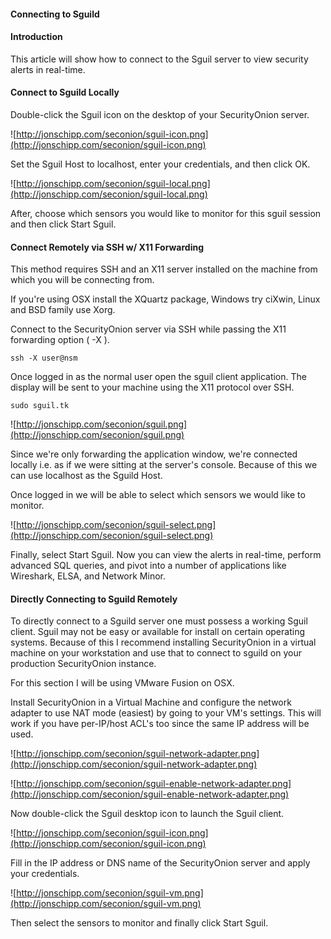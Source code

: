 #### Connecting to Sguild ####

#### Introduction ####

This article will show how to connect to the Sguil server to view security alerts in real-time.

#### Connect to Sguild Locally ####

Double-click the Sguil icon on the desktop of your SecurityOnion server.

![http://jonschipp.com/seconion/sguil-icon.png](http://jonschipp.com/seconion/sguil-icon.png)

Set the Sguil Host to localhost, enter your credentials, and then click OK.

![http://jonschipp.com/seconion/sguil-local.png](http://jonschipp.com/seconion/sguil-local.png)

After, choose which sensors you would like to monitor for this sguil session and then click Start Sguil.

#### Connect Remotely via SSH w/ X11 Forwarding ####

This method requires SSH and an X11 server installed on the machine from which you will be
connecting from.

If you're using OSX install the XQuartz package, Windows try ciXwin, Linux and BSD family use Xorg.

Connect to the SecurityOnion server via SSH while passing the X11 forwarding option ( -X ).

```
ssh -X user@nsm
```

Once logged in as the normal user open the sguil client application.
The display will be sent to your machine using the X11 protocol over SSH.

```
sudo sguil.tk
```

![http://jonschipp.com/seconion/sguil.png](http://jonschipp.com/seconion/sguil.png)

Since we're only forwarding the application window, we're connected locally i.e. as if we were
sitting at the server's console. Because of this we can use localhost as the Sguild Host.

Once logged in we will be able to select which sensors we would like to monitor.

![http://jonschipp.com/seconion/sguil-select.png](http://jonschipp.com/seconion/sguil-select.png)

Finally, select Start Sguil. Now you can view the alerts in real-time, perform advanced SQL queries,
and pivot into a number of applications like Wireshark, ELSA, and Network Minor.

#### Directly Connecting to Sguild Remotely ####

To directly connect to a Sguild server one must possess a working Sguil client.
Sguil may not be easy or available for install on certain operating systems. Because of this
I recommend installing SecurityOnion in a virtual machine on your workstation and use that
to connect to sguild on your production SecurityOnion instance.

For this section I will be using VMware Fusion on OSX.

Install SecurityOnion in a Virtual Machine and configure the network adapter to use NAT mode (easiest)
by going to your VM's settings. This will work if you have per-IP/host ACL's too since the same IP address will be used.

![http://jonschipp.com/seconion/sguil-network-adapter.png](http://jonschipp.com/seconion/sguil-network-adapter.png)

![http://jonschipp.com/seconion/sguil-enable-network-adapter.png](http://jonschipp.com/seconion/sguil-enable-network-adapter.png)

Now double-click the Sguil desktop icon to launch the Sguil client.

![http://jonschipp.com/seconion/sguil-icon.png](http://jonschipp.com/seconion/sguil-icon.png)

Fill in the IP address or DNS name
of the SecurityOnion server and apply your credentials.

![http://jonschipp.com/seconion/sguil-vm.png](http://jonschipp.com/seconion/sguil-vm.png)

Then select the sensors to monitor and finally click Start Sguil.